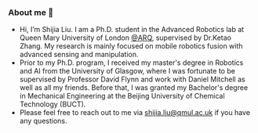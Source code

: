 ### About me 👋

<!--
**VincentLiu1997/VincentLiu1997** is a ✨ _special_ ✨ repository because its `README.md` (this file) appears on your GitHub profile.

Here are some ideas to get you started:
-->
- Hi, I’m Shijia Liu. I am a Ph.D. student in the Advanced Robotics lab at Queen Mary University of London [@ARQ](https://www.robotics.qmul.ac.uk/), supervised by Dr.Ketao Zhang. My research is mainly focused on mobile robotics fusion with advanced sensing and manipulation.
- Prior to my Ph.D. program, I received my master's degree in Robotics and AI from the University of Glasgow, where I was fortunate to be supervised by Professor David Flynn and work with Daniel Mitchell as well as all my friends. Before that, I was granted my Bachelor's degree in Mechanical Engineering at the Beijing University of Chemical Technology (BUCT).
- Please feel free to reach out to me via shijia.liu@qmul.ac.uk if you have any questions.


